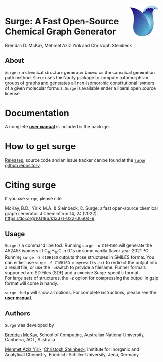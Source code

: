 <img src="Ulogo.png" alt="drawing" width="100" align = "right"/>

# Surge: A Fast Open-Source Chemical Graph Generator
Brendan D. McKay, Mehmet Aziz Yirik and Christoph Steinbeck

## About
`Surge` is a chemical structure generator based on the canonical generation path method. `Surge` uses the Nauty package to compute automorphism groups of graphs and generates all non-isomorphic constitutional isomers of a given molecular formula. `Surge` is available under a liberal open source license.

# Documentation
A complete [**user manual**](https://github.com/StructureGenerator/surge/blob/main/doc/surge1_0.pdf) is included in the package.

# How to get surge
[Releases](https://github.com/StructureGenerator/surge/releases), source code and an issue tracker can be found at the [`surge` github repository](https://github.com/StructureGenerator/surge).

# Citing surge
If you use `surge`, please cite:

McKay, B.D., Yirik, M.A. & Steinbeck, C. Surge: a fast open-source chemical graph generator. J Cheminform 14, 24 (2022). https://doi.org/10.1186/s13321-022-00604-9

## Usage
`Surge` is a command line tool. Running `surge -u C10H16O` will generate the 452458 isomers of C<sub>10</sub>H<sub>16</sub>O in 0.1s on some vanilla flavor year-2021 PC. Running `surge -S C10H16O` outputs those structures in SMILES format. You can either use `surge -S C10H16O > myresults.smi` to redirect the output into a result file, or use the `-o`switch to provide a filename. Further formats supported are SD Files (SDF) and a concise Surge-specific format.  
For large sets of structures, the -z option for compressing the output in gzip format will come in handy.

`surge -help` will show all options. For complete instructions, please see the [**user manual**](https://github.com/StructureGenerator/surge/blob/main/doc/surge1_0.pdf).


## Authors
`Surge` was developed by

[Brendan McKay](http://users.cecs.anu.edu.au/~bdm), School of Computing, Australian National University, Canberra, ACT, Australia

[Mehmet Aziz Yirik](https://github.com/mehmetazizyirik), [Christoph Steinbeck](https://github.com/steinbeck), Institute for Inorganic and Analytical Chemistry, Friedrich-Schiller-University, Jena, Germany
